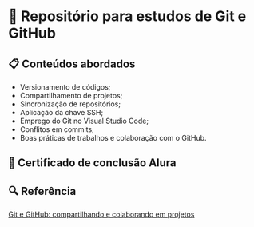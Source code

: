 <h1>📄 Repositório para estudos de Git e GitHub </h1>

<h2>📋 Conteúdos abordados </h2>

- Versionamento de códigos;
- Compartilhamento de projetos;
- Sincronização de repositórios;
- Aplicação da chave SSH;
- Emprego do Git no Visual Studio Code;
- Conflitos em commits;
- Boas práticas de trabalhos e colaboração com o GitHub.

<h2>📖 Certificado de conclusão Alura </h2>

<h2>🔍 Referência </h2>

[Git e GitHub: compartilhando e colaborando em projetos](https://cursos.alura.com.br/course/git-github-compartilhando-colaborando-projetos)
